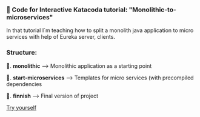 ###  📖 Code for Interactive Katacoda tutorial: "Monolithic-to-microservices"

In that tutorial I´m teaching how to split a monolith java application to micro services with help of Eureka server, clients.

### Structure:

📂.  **monolithic** --> Monolithic application as a starting point

📂.  **start-microservices** --> Templates for micro services (with precompiled dependencies

📂.  **finnish** --> Final version of project



[Try yourself](https://www.katacoda.com/annsudo/scenarios/monolithic-to-micro-services)


